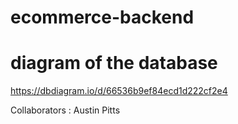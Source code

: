 # ecommerce-backend

# diagram of the database

https://dbdiagram.io/d/66536b9ef84ecd1d222cf2e4

Collaborators : Austin Pitts